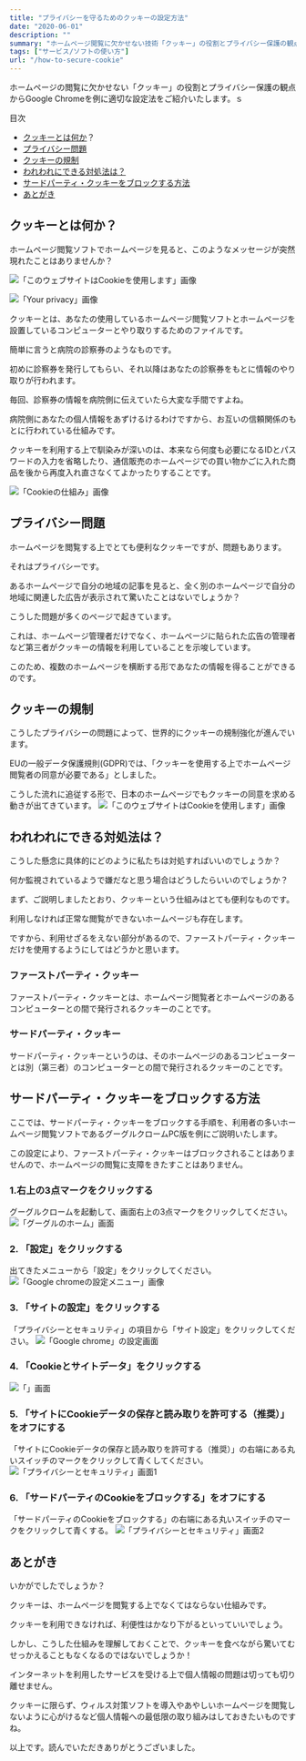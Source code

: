 ```yaml
---
title: "プライバシーを守るためのクッキーの設定方法"
date: "2020-06-01"
description: ""
summary: "ホームページ閲覧に欠かせない技術「クッキー」の役割とプライバシー保護の観点からGoogle Chromeを例に適切な設定法をご紹介いたします。"
tags: ["サービス/ソフトの使い方"]
url: "/how-to-secure-cookie"
---
```


ホームページの閲覧に欠かせない「クッキー」の役割とプライバシー保護の観点からGoogle Chromeを例に適切な設定法をご紹介いたします。ｓ

目次
- [クッキーとは何か](#クッキーとは何か)？
- [プライバシー問題](#プライバシー問題)
- [クッキーの規制](#クッキーの規制)
- [われわれにできる対処法は？](#われわれにできる対処法は？)
- [サードパーティ・クッキーをブロックする方法](#サードパーティ・クッキーをブロックする方法)
- [あとがき](#あとがき)

## クッキーとは何か？

ホームページ閲覧ソフトでホームページを見ると、このようなメッセージが突然現れたことはありませんか？

![「このウェブサイトはCookieを使用します」画像](2020-05-10-screenshot-00001.png)

![「Your privacy」画像](2020-05-10-screenshot-00002.png)


クッキーとは、あなたの使用しているホームページ閲覧ソフトとホームページを設置しているコンピューターとやり取りするためのファイルです。

簡単に言うと病院の診察券のようなものです。

初めに診察券を発行してもらい、それ以降はあなたの診察券をもとに情報のやり取りが行われます。

毎回、診察券の情報を病院側に伝えていたら大変な手間ですよね。

病院側にあなたの個人情報をあずけるけるわけですから、お互いの信頼関係のもとに行われている仕組みです。

クッキーを利用する上で馴染みが深いのは、本来なら何度も必要になるIDとパスワードの入力を省略したり、通信販売のホームページでの買い物かごに入れた商品を後から再度入れ直さなくてよかったりすることです。

![「Cookieの仕組み」画像](2020-05-10-screenshot-00003.png)

## プライバシー問題

ホームページを閲覧する上でとても便利なクッキーですが、問題もあります。

それはプライバシーです。

あるホームページで自分の地域の記事を見ると、全く別のホームページで自分の地域に関連した広告が表示されて驚いたことはないでしょうか？

こうした問題が多くのページで起きています。

これは、ホームページ管理者だけでなく、ホームページに貼られた広告の管理者など第三者がクッキーの情報を利用していることを示唆しています。

このため、複数のホームページを横断する形であなたの情報を得ることができるのです。

## クッキーの規制

こうしたプライバシーの問題によって、世界的にクッキーの規制強化が進んでいます。

EUの一般データ保護規則(GDPR)では、「クッキーを使用する上でホームページ閲覧者の同意が必要である」としました。

こうした流れに追従する形で、日本のホームページでもクッキーの同意を求める動きが出てきています。
![「このウェブサイトはCookieを使用します」画像](2020-05-10-screenshot-00001.png)

## われわれにできる対処法は？

こうした懸念に具体的にどのように私たちは対処すればいいのでしょうか？

何か監視されているようで嫌だなと思う場合はどうしたらいいのでしょうか？

まず、ご説明しましたとおり、クッキーという仕組みはとても便利なものです。

利用しなければ正常な閲覧ができないホームページも存在します。

ですから、利用せざるをえない部分があるので、ファーストパーティ・クッキーだけを使用するようにしてはどうかと思います。

### ファーストパーティ・クッキー

ファーストパーティ・クッキーとは、ホームページ閲覧者とホームページのあるコンピューターとの間で発行されるクッキーのことです。

### サードパーティ・クッキー

サードパーティ・クッキーというのは、そのホームページのあるコンピューターとは別（第三者）のコンピューターとの間で発行されるクッキーのことです。

## サードパーティ・クッキーをブロックする方法

ここでは、サードパーティ・クッキーをブロックする手順を、利用者の多いホームページ閲覧ソフトであるグーグルクロームPC版を例にご説明いたします。

この設定により、ファーストパーティ・クッキーはブロックされることはありませんので、ホームページの閲覧に支障をきたすことはありません。

### 1.右上の3点マークをクリックする

グーグルクロームを起動して、画面右上の3点マークをクリックしてください。
![「グーグルのホーム」画面](2020-05-10-screenshot-00004.png)


### 2. 「設定」をクリックする

出てきたメニューから「設定」をクリックしてください。
![「Google chromeの設定メニュー」画像](2020-05-10-screenshot-00005.png)

### 3. 「サイトの設定」をクリックする

「プライバシーとセキュリティ」の項目から「サイト設定」をクリックしてください。
![「Google chrome」の設定画面](2020-05-10-screenshot-00006.png)

### 4. 「Cookieとサイトデータ」をクリックする
![「」画面](2020-05-10-screenshot-00007.png)

### 5. 「サイトにCookieデータの保存と読み取りを許可する（推奨）」をオフにする

「サイトにCookieデータの保存と読み取りを許可する（推奨）」の右端にある丸いスイッチのマークをクリックして青くしてください。
![「プライバシーとセキュリティ」画面1](2020-05-10_screenshot-00008.png)

### 6. 「サードパーティのCookieをブロックする」をオフにする

「サードパーティのCookieをブロックする」の右端にある丸いスイッチのマークをクリックして青くする。
![「プライバシーとセキュリティ」画面2](2020-05-10-screenshot-00009.png)

## あとがき

いかがでしたでしょうか？

クッキーは、ホームページを閲覧する上でなくてはならない仕組みです。

クッキーを利用できなければ、利便性はかなり下がるといっていいでしょう。

しかし、こうした仕組みを理解しておくことで、クッキーを食べながら驚いてむせっかえることもなくなるのではないでしょうか！

インターネットを利用したサービスを受ける上で個人情報の問題は切っても切り離せません。

クッキーに限らず、ウィルス対策ソフトを導入やあやしいホームページを閲覧しないように心がけるなど個人情報への最低限の取り組みはしておきたいものですね。

以上です。読んでいただきありがとうございました。
